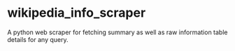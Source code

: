 # wikipedia_info_scraper
A python web scraper for fetching summary as well as raw information table details for any query.
